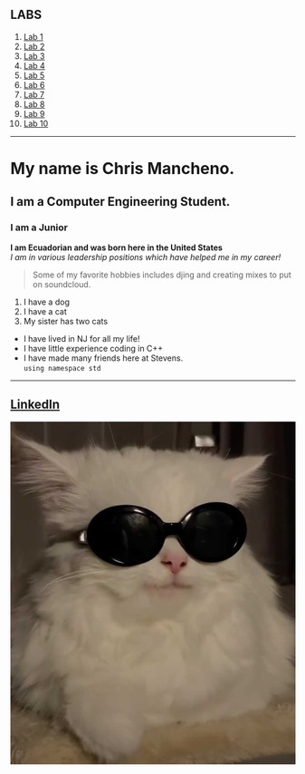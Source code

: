 ## LABS
1. [Lab 1](Labs/Lab1/Lab1.md)
2. [Lab 2](Labs/Lab2/Lab2.md)
3. [Lab 3](Labs/Lab3/Lab3.md)
4. [Lab 4](Labs/Lab4/Lab4.md)
5. [Lab 5](Labs/Lab5/Lab5.md)
6. [Lab 6](Labs/Lab6/Lab6.md)
7. [Lab 7](/Labs/Lab7/Lab7.md)
8. [Lab 8](/Labs/Lab8/Lab8.md)
9. [Lab 9](/Labs/Lab9/Lab9.md)
10. [Lab 10](/Labs/Lab10/Lab10.md)
---
# My name is Chris Mancheno. 
## I am a Computer Engineering Student. 
### I am a Junior
**I am Ecuadorian and was born here in the United States** <br>
_I am in various leadership positions which have helped me in my career!_
> Some of my favorite hobbies includes djing and creating mixes to put on soundcloud.
1. I have a dog
2. I have a cat
3. My sister has two cats
- I have lived in NJ for all my life!
- I have little experience coding in C++
- I have made many friends here at Stevens. <br>
  `using namespace std`
---
[LinkedIn](https://www.linkedin.com/in/chrismancheno/)
---
![Kool Kat](/assets/Sunglass_Cat.jpg "Sunglass_Cat")
